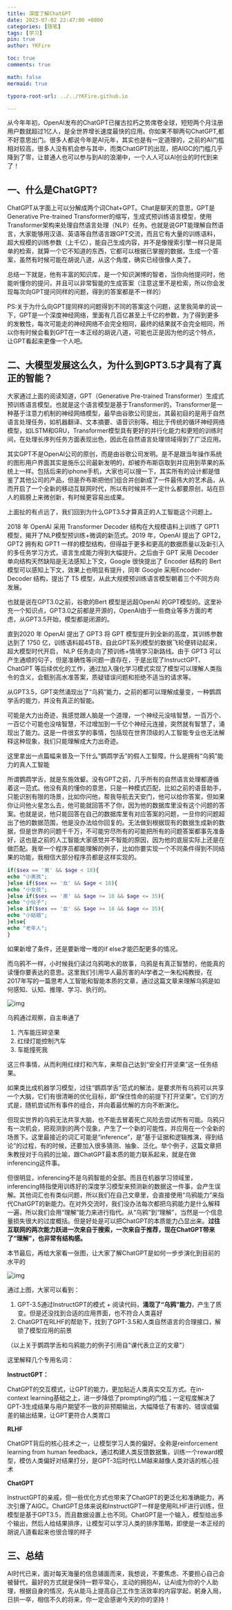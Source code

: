 ```yaml
---
title: 深度了解ChatGPT
date: 2023-07-02 22:47:00 +0800
categories: [随笔]
tags: [学习]
pin: true
author: YKFire

toc: true
comments: true

math: false
mermaid: true

typora-root-url: ../../YKFire.github.io

---
```


 

​	从今年年初，OpenAI发布的ChatGPT已摧古拉朽之势席卷全球，短短两个月注册用户数就超过1亿人，是全世界增长速度最快的应用。你如果不聊两句ChatGPT,都不好意思出门。很多人都说今年是AI元年，其实也是有一定道理的，之前的AI门槛相对较高，很多人没有机会参与其中，而类ChatGPT的出现，把AIGC的门槛几乎降到了零，让普通人也可以参与到AI的浪潮中，一个人人可以AI创业的时代到来了！



## 一、什么是ChatGPT?

ChatGPT从字面上可以分解成两个词Chat+GPT。Chat是聊天的意思，GPT是Generative Pre-trained Transformer的缩写，生成式预训练语言模型，使用Transformer架构来处理自然语言处理（NLP）任务。也就是说GPT能理解自然语言，大家能够用汉语、英语等自然语言跟GPT交流，而且它有大量的训练语料，超大规模的训练参数（上千亿），能自己生成内容，并不是像搜索引擎一样只是简单的检索，就算一个它不知道的东西，它都可以根据已掌握的数据，生成一个答案，虽然有时候可能在胡说八道，从这个角度，确实已经很像人类了。



总结一下就是，他有丰富的知识库，是一个知识渊博的智者，当你向他提问时，他能听懂你的提问，并且可以非常智能的生成答案（注意这里不是检索，所以你会发现每次向GPT提问同样的问题，得到的答案都是不一样的）



PS:关于为什么向GPT提同样的问题得到不同的答案这个问题，这里我简单的说一下，GPT是一个深度神经网络，里面有几百亿甚至上千亿的参数，为了得到更多的发散性，每次可能走的神经网络不会完全相同，最终的结果就不会完全相同，所以你有时候会看到GPT在一本正经的胡说八道，可能也正是因为他的这个特点，让GPT看起来更像一个人吧。



## 二、大模型发展这么久，为什么到GPT3.5才具有了真正的智能？

大家通过上面的阅读知道，GPT（Generative Pre-trained Transformer）生成式预训练语言模型。也就是这个语言模型是基于Transformer的，Transformer是一种基于注意力机制的神经网络模型，最早由谷歌公司提出，其最初目的是用于自然语言处理任务，如机器翻译、文本摘要、语音识别等。相比于传统的循环神经网络模型，如LSTM和GRU，Transformer模型具有更好的并行化能力和更短的训练时间，在处理长序列任务方面表现出色，因此在自然语言处理领域得到了广泛应用。



其实GPT不是OpenAI公司的原创，而是由谷歌公司发明。是不是跟当年操作系统的图形用户界面其实是施乐公司最新发明的，却被乔布斯窃取到并应用到苹果的系统上一样。包括后来的iphone手机，大家也可以搜一下，其实所有的设计都是借鉴了其他公司的产品，但是乔布斯把他们组合并创新成了一件最伟大的艺术品，从而开启了一个全新的移动互联网时代，所以有时候并不一定什么都要原创，站在巨人的肩膀上来微创新，有时候更容易出成果。



上面扯的有点远了，我们回到为什么GPT3.5才算真正的人工智能这个问题上。



2018 年 OpenAI 采用 Transformer Decoder 结构在大规模语料上训练了 GPT1 模型，揭开了NLP模型预训练+微调的新范式。2019 年，OpenAI 提出了 GPT2，GPT2 拥有和 GPT1 一样的模型结构，但得益于更多和更高的数据质量以及新引入的多任务学习方式，语言生成能力得到大幅提升。之后由于 GPT 采用 Decoder 单向结构天然缺陷是无法感知上下文，Google 很快提出了 Encoder 结构的 Bert 模型可以感知上下文，效果上也明显有提升，同年 Google 采用Encoder-Decoder 结构，提出了 T5 模型，从此大规模预训练语言模型朝着三个不同方向发展。



也就是说在GPT3.0之前，谷歌的Bert 模型是远超OpenAI 的GPT模型的。这里补充一个知识点，GPT3.0之前都是开源的，OpenAI由于一些商业等多方面的考虑，从GPT3.5开始，模型都是闭源的。



直到2020 年 OpenAI 提出了 GPT3 将 GPT 模型提升到全新的高度，其训练参数达到了 1750 亿，训练语料超45TB，自此GPT系列模型的数据飞轮便转动起来，超大模型时代开启， NLP 任务走向了预训练+情境学习新路线。由于 GPT3 可以产生通顺的句子，但是准确性等问题一直存在，于是出现了InstructGPT、ChatGPT 等后续优化的工作，通过加入强化学习模式实现了模型可以理解人类指令的含义，会甄别高水准答案，质疑错误问题和拒绝不适当的请求等。



从GPT3.5，GPT突然涌现出了“乌鸦”能力，之前的都可以理解成量变，一种鹦鹉学舌的能力，并没有真正的智能。

可能是大力出奇迹，我感觉跟人脑是一个道理，一个神经元没啥智慧，一百万个、一百亿个可能也没啥智慧，不过增加到一千亿个神经元连接，突然就有智慧了，涌现出了能力。这是一件很玄学的事情，包括现在世界顶级的人工智能专业也无法解释这种现象，我们只能理解成大力出奇迹。



这里拿出一点篇幅来普及一下什么“鹦鹉学舌”的假人工智障，什么是拥有“乌鸦”能力的真人工智能

所谓鹦鹉学舌，就是东施效颦。没有GPT之前，几乎所有的自然语言处理都遵循着这一范式。他没有真的懂你的意思，只是一种模式匹配，比如之前的语音助手，只能识别有限的场景，比如你问他，帮我导航去天安门，他可以给你答案，但如果你让问他火星怎么去，他可能就回答不了你，因为他的数据库里没有这个问题的答案。也就是说，他只能回答在自己的数据库里有对应答案的问题，一旦你的问题超出了他的数据范围，他是没办法给你回复的。无法做到根据现有的数据生成新的数据，但是世界的问题千千万，不可能穷尽所有的可能把所有的问题答案都事先准备好，这也是之前的人工智能大家感觉并不智能的原因，因为他的底层实际上还是在做匹配。我举一个程序员都能理解的例子，比如你要实现一个不同条件得到不同结果的功能，我相信大部分程序员都是这样实现的。

```php
if($sex == '男' && $age < 18){
echo "小男孩";
}else if($sex == '女' && $age < 18){
echo "小女孩";
}else if($sex == '男' && $age >= 18 && $age <= 35){
echo "小伙子";
}else if($sex == '女' && $age >= 18 && $age <= 35){
echo "小姑娘";
}else{
echo "老年人";
}
```

如果新增了条件，还是要新增一堆的if else才能匹配更多的情况。



而乌鸦不一样，小时候我们读过乌鸦喝水的故事，乌鸦是有真正智慧的，他能真的读懂你要表达的意思。这里我们引用华人最厉害的AI学者之一朱松纯教授，在2017年写的一篇思考人工智能和智能本质的文章，通过这篇文章来理解乌鸦是如何感知、认知、推理、学习、执行的。

![img](/assets/blog_res/2023-07-02-gpt.assets/FhLB2lRsmBxmqRzTTyLoepIlPyw3.png)

乌鸦通过观察，自主串通了

1. 汽车能压碎坚果
2. 红绿灯能控制汽车
3. 车能撞死我

这三件事情，从而利用红绿灯和汽车，来帮自己达到“安全打开坚果”这一任务结果。

如果类比成机器学习模型，过往“鹦鹉学舌”范式的解法，是要求所有乌鸦可以共享一个大脑，它们有很清晰的优化目标，即“保住性命的前提下打开坚果”。它们的方式是，随机尝试所有事件的组合，并向着最优解的方向不断演化。



但现实世界的乌鸦无法共享大脑，也不能去冒着死亡风险去尝试所有可能。乌鸦只有一次机会，把观测到的两个现象，产生了一个新的可能性，并应用在一个全新的场景下。这里最接近的词汇可能是“inference”，是“基于证据和逻辑推演，得到结论”的过程，有的时候，还要加入很多猜测、抽象、泛化。举个例子，这篇文章把朱教授对于乌鸦的比喻，跟ChatGPT最本质的能力联系起来，就是在做inferencing这件事。



但很明显，inferencing不是乌鸦智能的全部。而且在机器学习领域里，inferencing特指使用训练好的深度学习模型来预测新的数据这一件事，会产生误解。其他词汇也有类似问题，所以我们在自己文章里，会直接使用“乌鸦能力”来指代ChatGPT的新能力。在对外交流时，我们没办法每次都把乌鸦能力是什么解释一遍，所以我们会用“理解”能力来进行指代。从“乌鸦”到“理解”，当然是一个信息量损失很大的过度概括。但是好处是可以把ChatGPT的本质能力凸显出来。**过往互联网的两次能力跃进一次来自于搜索，一次来自于推荐，现在ChatGPT带来了“理解”，也非常有结构感。**



本节最后，再给大家看一张图，让大家了解ChatGPT是如何一步步演化到目前的水平的

![img](/assets/blog_res/2023-07-02-gpt.assets/FmcPfKiOsJyiB63ya7Swly-OGZEV.png)

通过上图，大家可以看到：

1. GPT-3.5通过InstructGPT的模式 + 阅读代码，**涌现了“乌鸦”能力**，产生了质变。但是还没找到合适的应用界面，也不符合人类喜好
2. ChatGPT在RLHF的帮助下，找到了GPT-3.5和人类自然语言的合理接口，解锁了模型应用的前景

（以上关于鹦鹉学舌和乌鸦能力的例子引用自"课代表立正的文章"）



这里解释几个专用名词：

**InstructGPT：**

ChatGPT的交互模式，让GPT的能力，更加贴近人类真实交互方式。在in-context learning基础之上，进一步降低了prompting的门槛；一定程度解决了GPT-3生成结果与用户期望不一致的非预期输出，大幅降低了有害的、错误或偏差的输出结果，让GPT更符合人类胃口

**RLHF**

ChatGPT背后的核心技术之一，让模型学习人类的偏好。全称是reinforcement learning from human feedback，通过构建人类反馈数据集，训练一个reward模型，模仿人类偏好对结果打分，是GPT-3后时代LLM越来越像人类对话的核心技术

**ChatGPT**

InstructGPT的亲戚，但一些优化方式也带来了ChatGPT的更泛化和准确能力，再次引爆了AIGC。ChatGPT总体来说和InstructGPT一样是使用RLHF进行训练，但模型是基于GPT3.5，而且数据设置上也不同。ChatGPT是一个输入，模型给出多个输出，然后人给结果排序，让模型可以学习人类的排序策略，即使是一本正经的胡说八道看起来也很合理的样子



## 三、总结

AI时代已来，面对每天海量的信息铺面而来，我想说，不要焦虑、不要担心自己会被替代，最好的方式就是保持一颗平常心，主动的拥抱AI，让AI成为你的个人助理，根据自身的情况，先从能马上提高自己工作生活效率的内容学起，躬身入局，日拱一卒，相信不久的将来，你一定会感谢今天的你的坚持！
